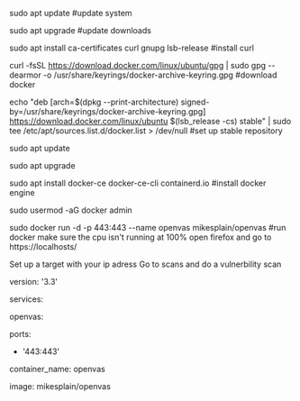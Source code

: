 sudo apt update     #update system

sudo apt upgrade    #update downloads

sudo apt install ca-certificates curl gnupg lsb-release     #install curl

curl -fsSL https://download.docker.com/linux/ubuntu/gpg | sudo gpg --dearmor -o /usr/share/keyrings/docker-archive-keyring.gpg      #download docker

echo "deb [arch=$(dpkg --print-architecture) signed-by=/usr/share/keyrings/docker-archive-keyring.gpg] https://download.docker.com/linux/ubuntu $(lsb_release -cs) stable" | sudo tee /etc/apt/sources.list.d/docker.list > /dev/null     #set up stable repository

sudo apt update

sudo apt upgrade

sudo apt install docker-ce docker-ce-cli containerd.io     #install docker engine 

sudo usermod -aG docker admin

sudo docker run -d -p 443:443 --name openvas mikesplain/openvas   #run docker
make sure the cpu isn't running at 100%
open firefox and go to https://localhosts/

Set up a target with your ip adress
Go to scans and do a vulnerbility scan


version: '3.3'

services:

openvas:

ports:

- '443:443'
 
 container_name: openvas
 
 image: mikesplain/openvas
